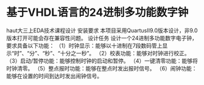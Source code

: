 # 基于VHDL语言的24进制多功能数字钟
haut大三上EDA技术课程设计
安装要求
本项目采用QuartusII9.0版本设计，非9.0版本打开可能会存在兼容性问题。
设计任务
设计一个24进制多功能数字电子钟，要求具备以下功能：
（1）时钟显示：能够以十进制在7段数码管上显示“时”、“分”、“秒”、“十分之一秒”。
（2）校表功能：能够对时钟进行校正。
（3）启动/暂停功能：能够控制时钟的启动和暂停。
（4）一键清零功能：能够将时钟清零。
（5）整点报时功能：能够在整点时发出报时信号。
（6）闹钟功能：能够在设置的时间到达时发出闹钟信号。


